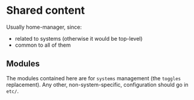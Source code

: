 # Shared content

Usually home-manager, since:

- related to systems (otherwise it would be top-level)
- common to all of them

## Modules

The modules contained here are for `systems` management (the `toggles` replacement).
Any other, non-system-specific, configuration should go in `etc/`.
